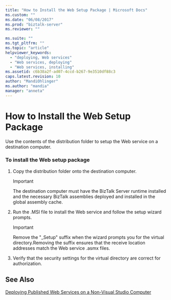 ```yaml
---
title: "How to Install the Web Setup Package | Microsoft Docs"
ms.custom: ""
ms.date: "06/08/2017"
ms.prod: "biztalk-server"
ms.reviewer: ""

ms.suite: ""
ms.tgt_pltfrm: ""
ms.topic: "article"
helpviewer_keywords: 
  - "deploying, Web services"
  - "Web services, deploying"
  - "Web services, installing"
ms.assetid: c6b38a2f-ad07-4ccd-b267-9e3510df88c3
caps.latest.revision: 10
author: "MandiOhlinger"
ms.author: "mandia"
manager: "anneta"
---
```

# How to Install the Web Setup Package
Use the contents of the distribution folder to setup the Web service on a destination computer.  
  
### To install the Web setup package  
  
1.  Copy the distribution folder onto the destination computer.  
  
    > [!IMPORTANT]
    >  The destination computer must have the BizTalk Server runtime installed and the necessary BizTalk assemblies deployed and installed in the global assembly cache.  
  
2.  Run the .MSI file to install the Web service and follow the setup wizard prompts.  
  
    > [!IMPORTANT]
    >  Remove the "_Setup" suffix when the wizard prompts you for the virtual directory.Removing the suffix ensures that the receive location addresses match the Web service .asmx files.  
  
3.  Verify that the security settings for the virtual directory are correct for authorization.  
  
## See Also  
 [Deploying Published Web Services on a Non-Visual Studio Computer](../core/deploying-published-web-services-on-a-non-visual-studio-computer.md)